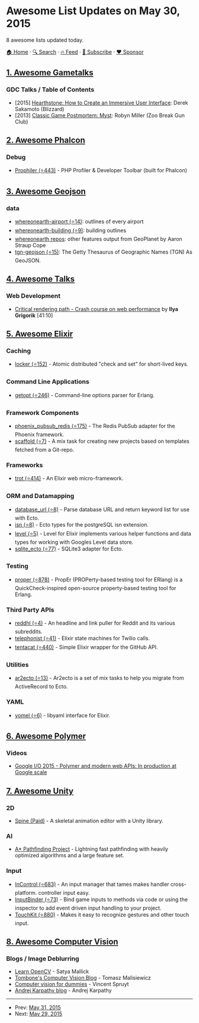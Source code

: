 # Awesome List Updates on May 30, 2015

8 awesome lists updated today.

[🏠 Home](/README.md) · [🔍 Search](https://www.trackawesomelist.com/search/) · [🔥 Feed](https://www.trackawesomelist.com/rss.xml) · [📮 Subscribe](https://trackawesomelist.us17.list-manage.com/subscribe?u=d2f0117aa829c83a63ec63c2f&id=36a103854c) · [❤️  Sponsor](https://github.com/sponsors/theowenyoung)



## [1. Awesome Gametalks](/content/hzoo/awesome-gametalks/README.md)

### GDC Talks / Table of Contents

*   \[2015] [Hearthstone: How to Create an Immersive User Interface](http://www.gdcvault.com/play/1022036/): Derek Sakamoto (Blizzard)
*   \[2013] [Classic Game Postmortem: Myst](http://www.gdcvault.com/play/1018048/): Robyn Miller (Zoo Break Gun Club)

## [2. Awesome Phalcon](/content/phalcon/awesome-phalcon/README.md)

### Debug

*   [Prophiler (⭐443)](https://github.com/fabfuel/prophiler) - PHP Profiler & Developer Toolbar (built for Phalcon)

## [3. Awesome Geojson](/content/tmcw/awesome-geojson/README.md)

### data

*   [whereonearth-airport (⭐14)](https://github.com/straup/whereonearth-airport): outlines of every airport
*   [whereonearth-building (⭐9)](https://github.com/straup/whereonearth-building/): building outlines
*   [whereonearth repos](https://github.com/search?q=user%3Astraup+whereonearth): other features output from GeoPlanet by Aaron Straup Cope
*   [tgn-geojson (⭐15)](https://github.com/straup/tgn-geojson): The Getty Thesaurus of Geographic Names (TGN) As GeoJSON.

## [4. Awesome Talks](/content/JanVanRyswyck/awesome-talks/README.md)

### Web Development

*   [Critical rendering path - Crash course on web performance](https://www.youtube.com/watch?v=PkOBnYxqj3k) by **Ilya Grigorik** \[41:10]

## [5. Awesome Elixir](/content/h4cc/awesome-elixir/README.md)

### Caching

*   [locker (⭐152)](https://github.com/wooga/locker) - Atomic distributed "check and set" for short-lived keys.

### Command Line Applications

*   [getopt (⭐246)](https://github.com/jcomellas/getopt) - Command-line options parser for Erlang.

### Framework Components

*   [phoenix\_pubsub\_redis (⭐175)](https://github.com/phoenixframework/phoenix_pubsub_redis) - The Redis PubSub adapter for the Phoenix framework.
*   [scaffold (⭐7)](https://github.com/gausby/scaffold) - A mix task for creating new projects based on templates fetched from a Git-repo.

### Frameworks

*   [trot (⭐414)](https://github.com/hexedpackets/trot) - An Elixir web micro-framework.

### ORM and Datamapping

*   [database\_url (⭐8)](https://github.com/s-m-i-t-a/database_url) - Parse database URL and return keyword list for use with Ecto.
*   [isn (⭐8)](https://github.com/Frost/isn) - Ecto types for the postgreSQL isn extension.
*   [level (⭐5)](https://github.com/gausby/level) - Level for Elixir implements various helper functions and data types for working with Googles Level data store.
*   [sqlite\_ecto (⭐77)](https://github.com/jazzyb/sqlite_ecto) - SQLite3 adapter for Ecto.

### Testing

*   [proper (⭐878)](https://github.com/manopapad/proper) - PropEr (PROPerty-based testing tool for ERlang) is a QuickCheck-inspired open-source property-based testing tool for Erlang.

### Third Party APIs

*   [reddhl (⭐4)](https://github.com/MonkeyIsNull/reddhl) - An headline and link puller for Reddit and its various subreddits.
*   [telephonist (⭐41)](https://github.com/danielberkompas/telephonist) - Elixir state machines for Twilio calls.
*   [tentacat (⭐440)](https://github.com/edgurgel/tentacat) - Simple Elixir wrapper for the GitHub API.

### Utilities

*   [ar2ecto (⭐13)](https://github.com/aforward/ar2ecto) - Ar2ecto is a set of mix tasks to help you migrate from ActiveRecord to Ecto.

### YAML

*   [yomel (⭐6)](https://github.com/Joe-noh/yomel) - libyaml interface for Elixir.

## [6. Awesome Polymer](/content/Granze/awesome-polymer/README.md)

### Videos

*   [Google I/O 2015 - Polymer and modern web APIs: In production at Google scale](https://www.youtube.com/watch?v=fD2As5RmM8Q)

## [7. Awesome Unity](/content/RyanNielson/awesome-unity/README.md)

### 2D

*   [Spine (Paid)](http://esotericsoftware.com) - A skeletal animation editor with a Unity library.

### AI

*   [A\* Pathfinding Project](http://arongranberg.com/astar/) - Lightning fast pathfinding with heavily optimized algorithms and a large feature set.

### Input

*   [InControl (⭐683)](https://github.com/pbhogan/InControl) - An input manager that tames makes handler cross-platform. controller input easy.
*   [InputBinder (⭐73)](https://github.com/RyanNielson/InputBinder) - Bind game inputs to methods via code or using the inspector to add event driven input handling to your project.
*   [TouchKit (⭐880)](https://github.com/prime31/TouchKit) - Makes it easy to recognize gestures and other touch input.

## [8. Awesome Computer Vision](/content/jbhuang0604/awesome-computer-vision/README.md)

### Blogs / Image Deblurring

*   [Learn OpenCV](http://www.learnopencv.com/) - Satya Mallick
*   [Tombone's Computer Vision Blog](http://www.computervisionblog.com/) - Tomasz Malisiewicz
*   [Computer vision for dummies](http://www.visiondummy.com/) - Vincent Spruyt
*   [Andrej Karpathy blog](http://karpathy.github.io/) - Andrej Karpathy

---

- Prev: [May 31, 2015](/content/2015/05/31/README.md)
- Next: [May 29, 2015](/content/2015/05/29/README.md)